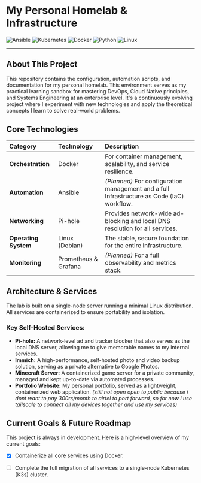# My Personal Homelab & Infrastructure

![Ansible](https://img.shields.io/badge/Ansible-EE0000?style=for-the-badge&logo=ansible&logoColor=white)
![Kubernetes](https://img.shields.io/badge/Kubernetes-326CE5?style=for-the-badge&logo=kubernetes&logoColor=white)
![Docker](https://img.shields.io/badge/Docker-2496ED?style=for-the-badge&logo=docker&logoColor=white)
![Python](https://img.shields.io/badge/Python-3776AB?style=for-the-badge&logo=python&logoColor=white)
![Linux](https://img.shields.io/badge/Linux-FCC624?style=for-the-badge&logo=linux&logoColor=black)

---

## About This Project

This repository contains the configuration, automation scripts, and documentation for my personal homelab. This environment serves as my practical learning sandbox for mastering DevOps, Cloud Native principles, and Systems Engineering at an enterprise level. It's a continuously evolving project where I experiment with new technologies and apply the theoretical concepts I learn to solve real-world problems.

## Core Technologies

| Category | Technology | Description |
| :--- | :--- | :--- |
| **Orchestration** | Docker | For container management, scalability, and service resilience. |
| **Automation** | Ansible | *(Planned)* For configuration management and a full Infrastructure as Code (IaC) workflow. |
| **Networking** | Pi-hole | Provides network-wide ad-blocking and local DNS resolution for all services. |
| **Operating System** | Linux (Debian) | The stable, secure foundation for the entire infrastructure. |
| **Monitoring** | Prometheus & Grafana | *(Planned)* For a full observability and metrics stack. |

## Architecture & Services

The lab is built on a single-node server running a minimal Linux distribution. All services are containerized to ensure portability and isolation.

### Key Self-Hosted Services:

* **Pi-hole:** A network-level ad and tracker blocker that also serves as the local DNS server, allowing me to give memorable names to my internal services.
* **Immich:** A high-performance, self-hosted photo and video backup solution, serving as a private alternative to Google Photos.
* **Minecraft Server:** A containerized game server for a private community, managed and kept up-to-date via automated processes.
* **Portfolio Website:** My personal portfolio, served as a lightweight, containerized web application. *(still not open open to public because i dont want to pay 300rs/month to airtel to port forward, so for now i use tailscale to connect all my devices together and use my services)*

## Current Goals & Future Roadmap

This project is always in development. Here is a high-level overview of my current goals:

- [x] Containerize all core services using Docker.
- [ ] Complete the full migration of all services to a single-node Kubernetes (K3s) cluster.


